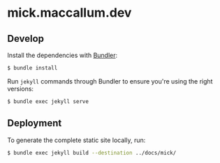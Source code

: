 # mick.maccallum.dev

## Develop

Install the dependencies with [Bundler](http://bundler.io/):

```bash
$ bundle install
```

Run `jekyll` commands through Bundler to ensure you're using the right versions:

```bash
$ bundle exec jekyll serve
```

## Deployment

To generate the complete static site locally, run:

```bash
$ bundle exec jekyll build --destination ../docs/mick/
```
